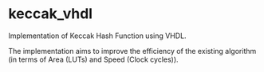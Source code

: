 # keccak_vhdl
Implementation of Keccak Hash Function using VHDL.

The implementation aims to improve the efficiency of the existing algorithm (in terms of Area (LUTs) and Speed (Clock cycles)).
